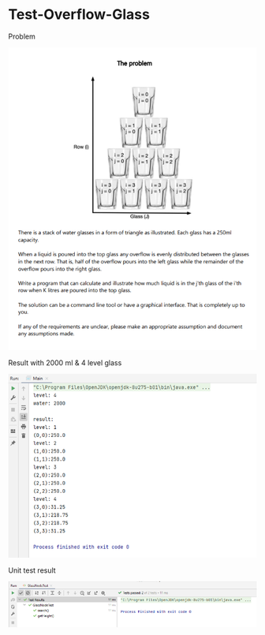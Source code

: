 # Test-Overflow-Glass

Problem

![Alt text](./problem.png)

Result with 2000 ml & 4 level glass

![Alt text](./result.png)

Unit test result

![Alt text](./result-test.png)
